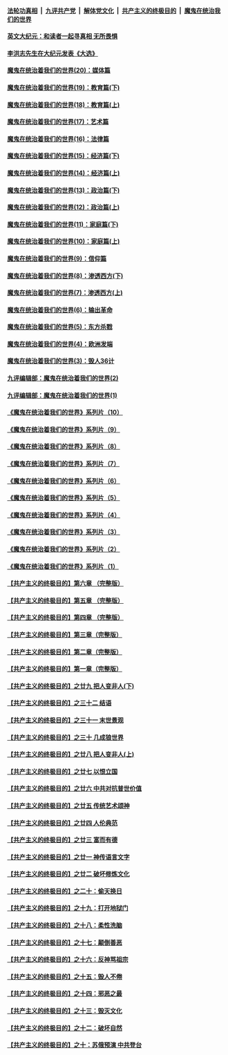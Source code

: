 

####  [法轮功真相](../../../../basic/blob/master/README.md?t=11180302) &nbsp;|&nbsp; [九评共产党](../../../../9ping.md/blob/master/README.md?t=11180302) &nbsp;|&nbsp; [解体党文化](../../../../jtdwh.md/blob/master/README.md?t=11180302)  &nbsp;|&nbsp; [共产主义的终极目的](../../../../gczydzjmd.md/blob/master/README.md?t=11180302) &nbsp;|&nbsp; [魔鬼在统治我们的世界](../../../../mgztzwmdsj.md/blob/master/README.md?t=11180302) 

#### [英文大纪元：和读者一起寻真相 无所畏惧](../pages/nsc422/n12542027.md?t=11180302) 

#### [李洪志先生在大纪元发表《大选》](../pages/nsc422/n12534746.md?t=11180302) 

#### [魔鬼在统治着我们的世界(20)：媒体篇](../pages/nsc422/n10586579.md?t=11180302) 

#### [魔鬼在统治着我们的世界(19)：教育篇(下)](../pages/nsc422/n10564808.md?t=11180302) 

#### [魔鬼在统治着我们的世界(18)：教育篇(上)](../pages/nsc422/n10526970.md?t=11180302) 

#### [魔鬼在统治着我们的世界(17)：艺术篇](../pages/nsc422/n10499093.md?t=11180302) 

#### [魔鬼在统治着我们的世界(16)：法律篇](../pages/nsc422/n10485969.md?t=11180302) 

#### [魔鬼在统治着我们的世界(15)：经济篇(下)](../pages/nsc422/n10469975.md?t=11180302) 

#### [魔鬼在统治着我们的世界(14)：经济篇(上)](../pages/nsc422/n10457370.md?t=11180302) 

#### [魔鬼在统治着我们的世界(13)：政治篇(下)](../pages/nsc422/n10448270.md?t=11180302) 

#### [魔鬼在统治着我们的世界(12)：政治篇(上)](../pages/nsc422/n10444576.md?t=11180302) 

#### [魔鬼在统治着我们的世界(11)：家庭篇(下)](../pages/nsc422/n10440961.md?t=11180302) 

#### [魔鬼在统治着我们的世界(10)：家庭篇(上)](../pages/nsc422/n10435448.md?t=11180302) 

#### [魔鬼在统治着我们的世界(9)：信仰篇](../pages/nsc422/n10432159.md?t=11180302) 

#### [魔鬼在统治着我们的世界(8)：渗透西方(下)](../pages/nsc422/n10429603.md?t=11180302) 

#### [魔鬼在统治着我们的世界(7)：渗透西方(上)](../pages/nsc422/n10426013.md?t=11180302) 

#### [魔鬼在统治着我们的世界(6)：输出革命](../pages/nsc422/n10421536.md?t=11180302) 

#### [魔鬼在统治着我们的世界(5)：东方杀戮](../pages/nsc422/n10417707.md?t=11180302) 

#### [魔鬼在统治着我们的世界(4)：欧洲发端](../pages/nsc422/n10414890.md?t=11180302) 

#### [魔鬼在统治着我们的世界(3)：毁人36计](../pages/nsc422/n10411583.md?t=11180302) 

#### [九评编辑部：魔鬼在统治着我们的世界(2)](../pages/nsc422/n10410036.md?t=11180302) 

#### [九评编辑部：魔鬼在统治着我们的世界(1)](../pages/nsc422/n10406825.md?t=11180302) 

#### [《魔鬼在统治着我们的世界》系列片（10）](../pages/nsc422/n12292670.md?t=11180302) 

#### [《魔鬼在统治着我们的世界》系列片（9）](../pages/nsc422/n12290859.md?t=11180302) 

#### [《魔鬼在统治着我们的世界》系列片（8）](../pages/nsc422/n12287445.md?t=11180302) 

#### [《魔鬼在统治着我们的世界》系列片（7）](../pages/nsc422/n12283425.md?t=11180302) 

#### [《魔鬼在统治着我们的世界》系列片（6）](../pages/nsc422/n12282314.md?t=11180302) 

#### [《魔鬼在统治着我们的世界》系列片（5）](../pages/nsc422/n12281419.md?t=11180302) 

#### [《魔鬼在统治着我们的世界》系列片（4）](../pages/nsc422/n12274024.md?t=11180302) 

#### [《魔鬼在统治着我们的世界》系列片（3）](../pages/nsc422/n12271322.md?t=11180302) 

#### [《魔鬼在统治着我们的世界》系列片（2）](../pages/nsc422/n12269049.md?t=11180302) 

#### [《魔鬼在统治着我们的世界》系列片（1）](../pages/nsc422/n12267575.md?t=11180302) 

#### [【共产主义的终极目的】第六章 （完整版）](../pages/nsc422/n11428913.md?t=11180302) 

#### [【共产主义的终极目的】第五章 （完整版）](../pages/nsc422/n11428912.md?t=11180302) 

#### [【共产主义的终极目的】第四章 （完整版）](../pages/nsc422/n11428907.md?t=11180302) 

#### [【共产主义的终极目的】第三章（完整版）](../pages/nsc422/n11428848.md?t=11180302) 

#### [【共产主义的终极目的】第二章（完整版）](../pages/nsc422/n11428831.md?t=11180302) 

#### [【共产主义的终极目的】第一章（完整版）](../pages/nsc422/n11417651.md?t=11180302) 

#### [【共产主义的终极目的】之廿九 把人变非人(下)](../pages/nsc422/n11344140.md?t=11180302) 

#### [【共产主义的终极目的】之三十二 结语](../pages/nsc422/n11360535.md?t=11180302) 

#### [【共产主义的终极目的】之三十一 末世景观](../pages/nsc422/n11351129.md?t=11180302) 

#### [【共产主义的终极目的】之三十 几成狼世界](../pages/nsc422/n11348280.md?t=11180302) 

#### [【共产主义的终极目的】之廿八 把人变非人(上)](../pages/nsc422/n11340492.md?t=11180302) 

#### [【共产主义的终极目的】之廿七 以恨立国](../pages/nsc422/n11336944.md?t=11180302) 

#### [【共产主义的终极目的】之廿六 中共对抗普世价值](../pages/nsc422/n11324785.md?t=11180302) 

#### [【共产主义的终极目的】之廿五 传统艺术颂神](../pages/nsc422/n11296396.md?t=11180302) 

#### [【共产主义的终极目的】之廿四 人伦典范](../pages/nsc422/n11296397.md?t=11180302) 

#### [【共产主义的终极目的】之廿三 富而有德](../pages/nsc422/n11283598.md?t=11180302) 

#### [【共产主义的终极目的】之廿一 神传语言文字](../pages/nsc422/n11263265.md?t=11180302) 

#### [【共产主义的终极目的】之廿二 破坏修炼文化](../pages/nsc422/n11245728.md?t=11180302) 

#### [【共产主义的终极目的】之二十：偷天换日](../pages/nsc422/n11238846.md?t=11180302) 

#### [【共产主义的终极目的】之十九：打开地狱门](../pages/nsc422/n11206376.md?t=11180302) 

#### [【共产主义的终极目的】之十八：柔性洗脑](../pages/nsc422/n11199994.md?t=11180302) 

#### [【共产主义的终极目的】之十七：颠倒善恶](../pages/nsc422/n11179782.md?t=11180302) 

#### [【共产主义的终极目的】之十六：反神骂祖宗](../pages/nsc422/n11166798.md?t=11180302) 

#### [【共产主义的终极目的】之十五：毁人不倦](../pages/nsc422/n11166792.md?t=11180302) 

#### [【共产主义的终极目的】之十四：邪恶之最](../pages/nsc422/n11150249.md?t=11180302) 

#### [【共产主义的终极目的】之十三：毁灭文化](../pages/nsc422/n11135227.md?t=11180302) 

#### [【共产主义的终极目的】之十二：破坏自然](../pages/nsc422/n11135214.md?t=11180302) 

#### [【共产主义的终极目的】之十：苏俄预演 中共登台](../pages/nsc422/n11118424.md?t=11180302) 

